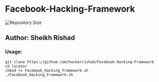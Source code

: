 # Facebook-Hacking-Framework
![Repository Size](https://img.shields.io/github/repo-size/hackerrishad/Facebook-Hacking-Framework)
## Author: Sheikh Rishad

### Usage:
```
git clone https://github.com/hackerrishad/Facebook-Hacking-Framework
cd locator
chmod +x Facebook_Hacking_Framework.sh
./Facebook_Hacking_Framework.sh
```
